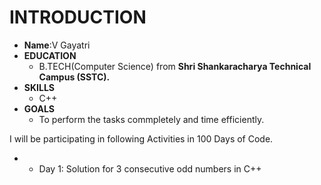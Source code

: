 # INTRODUCTION
* **Name**:V Gayatri
* **EDUCATION**
  * B.TECH(Computer Science) from **Shri Shankaracharya Technical Campus (SSTC).**
* **SKILLS**
  * C++
* **GOALS**
  * To perform the tasks commpletely and time efficiently. 

I will be participating in following Activities in 100 Days of Code.

* - Day 1: Solution for 3 consecutive odd numbers in C++
